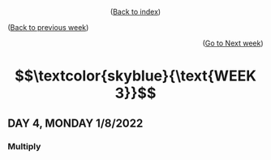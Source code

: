 <div id="top">
<p align="center">(<a href="https://github.com/javiarriagag/core-code-from-scratch-readme#readme">Back to index</a>)</p>
<p align="left">(<a href="https://github.com/javiarriagag/core-code-from-scratch-readme/blob/main/WEEK1.md">Back to previous week</a>)</p>
<p align="right">(<a href="https://github.com/javiarriagag/core-code-from-scratch-readme/blob/main/WEEK1.md">Go to Next week</a>)</p
</div>
 
<div id="title ">
 
#  $$\textcolor{skyblue}{\text{WEEK 3}}$$

</div>

## **DAY 4, MONDAY 1/8/2022**


### **Multiply**<br>
  
  

